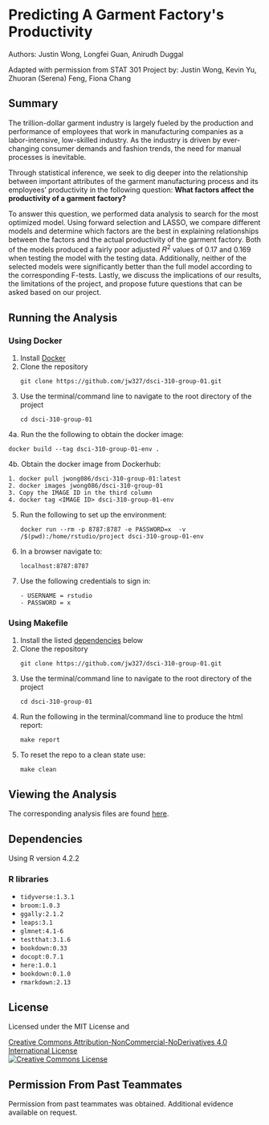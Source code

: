 # Predicting A Garment Factory's Productivity

Authors: Justin Wong, Longfei Guan, Anirudh Duggal

Adapted with permission from STAT 301 Project by: Justin Wong, Kevin Yu, Zhuoran (Serena) Feng, Fiona Chang

## Summary

The trillion-dollar garment industry is largely fueled by the production and performance of employees that work in manufacturing companies as a labor-intensive, low-skilled industry. As the industry is driven by ever-changing consumer demands and fashion trends, the need for manual processes is inevitable.

Through statistical inference, we seek to dig deeper into the relationship between important attributes of the garment manufacturing process and its employees’ productivity in the following question: **What factors affect the productivity of a garment factory?**

To answer this question, we performed data analysis to search for the most optimized model. Using forward selection and LASSO, we compare different models and determine which factors are the best in explaining relationships between the factors and the actual productivity of the garment factory. Both of the models produced a fairly poor adjusted 𝑅<sup>2</sup> values of 0.17 and 0.169 when testing the model with the testing data. Additionally, neither of the selected models were significantly better than the full model according to the corresponding F-tests. Lastly, we discuss the implications of our results, the limitations of the project, and propose future questions that can be asked based on our project.

## Running the Analysis
### Using Docker
1. Install [Docker](https://www.docker.com/get-started)
2. Clone the repository
   ```
   git clone https://github.com/jw327/dsci-310-group-01.git
   ```
3. Use the terminal/command line to navigate to the root directory of the project
   ```
   cd dsci-310-group-01
   ```
4a. Run the the following to obtain the docker image:
   ```
   docker build --tag dsci-310-group-01-env . 
   ```
4b. Obtain the docker image from Dockerhub:
   ```
   1. docker pull jwong086/dsci-310-group-01:latest 
   2. docker images jwong086/dsci-310-group-01
   3. Copy the IMAGE ID in the third column
   4. docker tag <IMAGE ID> dsci-310-group-01-env
   ```
5. Run the following to set up the environment:
   ```
   docker run --rm -p 8787:8787 -e PASSWORD=x  -v /$(pwd):/home/rstudio/project dsci-310-group-01-env
   ```
6. In a browser navigate to:
   ```
   localhost:8787:8787
   ```
7. Use the following credentials to sign in:
   ```
   - USERNAME = rstudio
   - PASSWORD = x
   ```

### Using Makefile
1. Install the listed [dependencies](#dependencies) below
2. Clone the repository
   ```
   git clone https://github.com/jw327/dsci-310-group-01.git
   ```
3. Use the terminal/command line to navigate to the root directory of the project
   ```
   cd dsci-310-group-01
   ```
4. Run the following in the terminal/command line to produce the html report:
   ```
   make report
   ```
5. To reset the repo to a clean state use:
   ```
   make clean
   ```

## Viewing the Analysis
The corresponding analysis files are found [here](https://github.com/jw327/dsci-310-group-01/tree/main/notebooks).

## Dependencies
Using R version 4.2.2

### R libraries
- `tidyverse:1.3.1`
- `broom:1.0.3`
- `ggally:2.1.2`
- `leaps:3.1`
- `glmnet:4.1-6`
- `testthat:3.1.6`
- `bookdown:0.33`
- `docopt:0.7.1`
- `here:1.0.1`
- `bookdown:0.1.0`
- `rmarkdown:2.13`

## License 
Licensed under the MIT License and

<a rel="license" href="http://creativecommons.org/licenses/by-nc-nd/4.0/">Creative Commons Attribution-NonCommercial-NoDerivatives 4.0 International License</a><br />
<a rel="license" href="http://creativecommons.org/licenses/by-nc-nd/4.0/"><img alt="Creative Commons License" style="border-width:0" src="https://i.creativecommons.org/l/by-nc-nd/4.0/88x31.png" /></a><br />


## Permission From Past Teammates
Permission from past teammates was obtained. Additional evidence available on request.